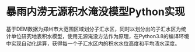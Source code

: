# 暴雨内涝无源积水淹没模型Python实现
 基于DEM数据为郑州市大范围区域划分子汇水区，同时以划分出的子汇水区为统计单位研究地表积水模型，使用无源淹没方法作为原理，在Python3.8的编译环境中实现自动化运算，获得每一个子汇水区内的积水水位高度和平均渍水深度。

